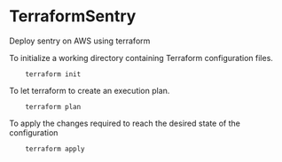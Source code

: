 # TerraformSentry
Deploy sentry on AWS using terraform

To initialize a working directory containing Terraform configuration files.

        terraform init
To let terraform to create an execution plan.

        terraform plan
To apply the changes required to reach the desired state of the configuration

        terraform apply
